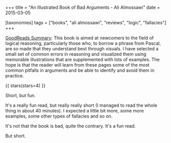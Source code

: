 +++
title = "An Illustrated Book of Bad Arguments - Ali Almossawi"
date = 2015-03-05

[taxonomies]
tags = ["books", "ali almossawi", "reviews", "logic", "fallacies"]
+++

[GoodReads Summary](https://www.goodreads.com/book/show/18753581-an-illustrated-book-of-bad-arguments):
This book is aimed at newcomers to the field of logical reasoning,
particularly those who, to borrow a phrase from Pascal, are so made that they
understand best through visuals. I have selected a small set of common errors
in reasoning and visualized them using memorable illustrations that are
supplemented with lots of examples. The hope is that the reader will learn
from these pages some of the most common pitfalls in arguments and be able to
identify and avoid them in practice.

<!-- more -->

{{ stars(stars=4) }}

Short, but fun.

It's a really fun read, but really really short (I managed to read the whole
thing in about 40 minutes). I expected a little bit more, some more examples,
some other types of fallacies and so on.

It's not that the book is bad, quite the contrary. It's a fun read.

But short.
